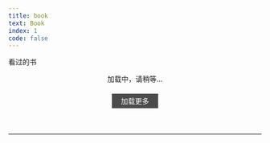 ```yaml
---
title: book
text: Book
index: 1
code: false
---
```


<style type="text/css">
/* book */
.book-content {
    display: flex;
    align-items: stretch;
    justify-content: center;
    flex-wrap: wrap;
}
.book-item {
    min-width: 190px;
    display: flex;
    flex-flow: row wrap;
    justify-content: center;
    margin: 30px 0;
}
.book {
    width: 150px;
    height: 210px;
    overflow: hidden;
    box-shadow: 0 5px 5px rgba(0, 0, 0, 0.05)
    transition: transform .2s, box-shadow .2s;
}
.book-image {
    width: 150px;
    min-height: 210px; /* 确保超出部分不显示，且高度不足时填满 */
}
.book-hover {
    position: absolute;
    width: 150px;
    height: 210px;
    top: -210px;
    display: table;
    backdrop-filter: blur(0px);
    background-color: rgba(0,0,0,0.4);
    transition: top .2s;
    transition-delay: .2s;
    z-index: 3; /* 增加z-index，确保在图片之上 */
}
.book-hover p {
    display: table-cell;
    text-align: center;
    vertical-align: middle;
    font-size: 15px;
    color: #fff;
}
.book:hover {
    transform: translateY(-4px);
    box-shadow: 0 10px 10px rgba(0, 0, 0, 0.15) !important
}
.book:hover .book-hover {
        top: 0px;
        backdrop-filter: blur(3px);
    }
.book-loadmore {
    display: block;
    padding: 0.3em;
    background: rgba(0,0,0,0.7);
    color: white;
    transition: 0.2s;
    margin: 20px auto!important;
    width: 6em;
    text-align: center;
    cursor: pointer;
}
.book-loadmore:hover {
    background: gray;
}

/* record */
.record {
    margin: 0;
    padding: 0;
    position: relative;
}
.record:before {
    content: '';
    position: absolute;
    left: 13px;
    width: 1px;
    height: 100%;
    background-color: #E4E4E4;
}
.record-item {
    list-style: none;
    padding-left: 30px;
    position: relative;
    line-height: 45px;
    font-size: 14px;
    color: #141414;
}
.record-content {
    background-color: whitesmoke;
    border-left: 3px solid #6190e8;
    padding: 0.8em 1.0em;
    font-weight: bold;
    line-height: 25px;
}
.record-item:before {
    content: '';
    position: absolute;
    left: 8.5px;
    top: 20px;
    right: 0;
    bottom: 0;
    width: 8px;
    height: 8px;
    background-color: #ccc;
    border: 1px solid #ccc;
    border-radius: 100%;
}
.record-item:first-child:before {
    background-color: #48BEB2;
    border-color: #48BEB2;
}
.record-info {
    background-color: whitesmoke;
    border-left: 3px solid #e89b44;
    padding: 0em 1.0em;
    font-style: italic;
    line-height: 30px;
    margin-bottom: 30px;
}
</style>

<!-- book -->

<p class="title">看过的书</p>
<div class="book-content">加载中，请稍等...</div>
<div class="book-loadmore">加载更多</div>
<br/><hr><br/>

<script type="text/javascript">
(function() {
    const step = 12; // 每次加载多少本书
    var book = [];
    var head = 0;

    // 获取json
    var xhr = new XMLHttpRequest();
    xhr.open("get", "https://gcore.jsdelivr.net/gh/qingyayaya/cdn/json/books.json");
    xhr.send(null);
    xhr.onload = () => {
        if (xhr.status == 200) {
            book = JSON.parse(xhr.responseText);
            document.querySelector('.book-content').innerHTML = ''; // 清空内容
            parseBookData(); // 加载一次
        }
    };

    // “加载更多”按钮
    document.querySelector('.book-loadmore').onclick = parseBookData;

    // 加载一次
    function parseBookData() {
        if (head < book.length) {
            document.querySelector('.book-content').innerHTML += book.slice(head, head+step).map(e => {
                 return `
<div class="book-item">
    <a class="book" target="_blank" href="https://book.douban.com/subject/${e.doubanUrl}/">
        <div style="position: relative;">
            <div class="book-hover">
                <p>${e.name}<br /><br />${e.author}</p>
            </div>
        </div>
        <img class="book-image" src="https://gcore.jsdelivr.net/gh/qingyayaya/cdn/pics/book/${e.photoUrl}">
    </a>
</div>`;
            }).join('');
            head += step;
        }
        if (head >= book.length) {
            document.querySelector('.book-loadmore').innerHTML = '没有了';
            document.querySelector('.book-loadmore').onclick = null;
        }
    }
})();
</script>

<!-- record -->

<div class="record-main">
	<ul class="record"></ul>
</div>

<script type="text/javascript">
(function() {
    var xhr = new XMLHttpRequest();
    xhr.open("get", "https://gcore.jsdelivr.net/gh/qingyayaya/cdn/json/records.json");
    xhr.send(null);
    xhr.onload = () => {
        if (xhr.status == 200) {
            document.querySelector('.record').innerHTML = JSON.parse(xhr.responseText).map(e => {
                return `
<li class="record-item">
    <div class="record-content">${e.content}</div>
    <p class="record-info">${e.author}《${e.reference}》</p>
</li>`;
            }).join('');
        }
    }
})();
</script>
